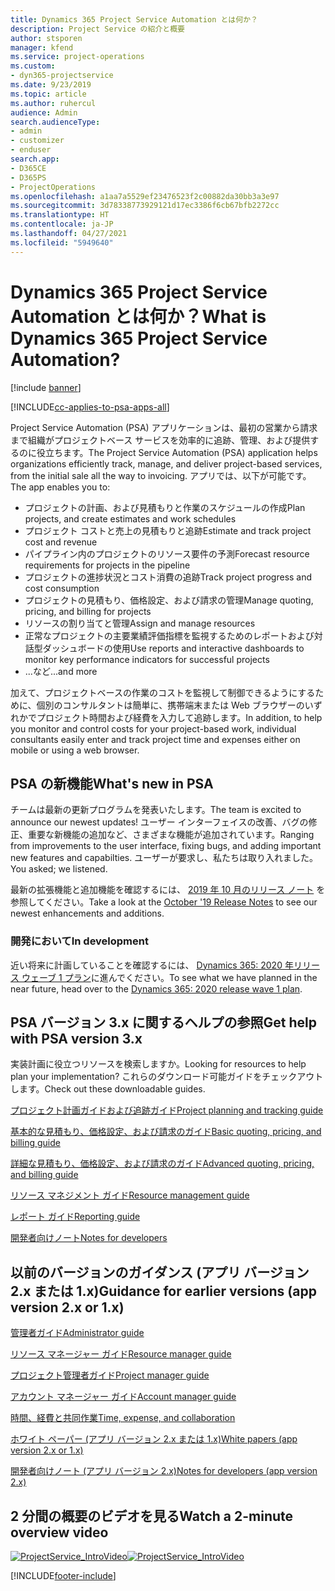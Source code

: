 ```yaml
---
title: Dynamics 365 Project Service Automation とは何か？
description: Project Service の紹介と概要
author: stsporen
manager: kfend
ms.service: project-operations
ms.custom:
- dyn365-projectservice
ms.date: 9/23/2019
ms.topic: article
ms.author: ruhercul
audience: Admin
search.audienceType:
- admin
- customizer
- enduser
search.app:
- D365CE
- D365PS
- ProjectOperations
ms.openlocfilehash: a1aa7a5529ef23476523f2c00882da30bb3a3e97
ms.sourcegitcommit: 3d78338773929121d17ec3386f6cb67bfb2272cc
ms.translationtype: HT
ms.contentlocale: ja-JP
ms.lasthandoff: 04/27/2021
ms.locfileid: "5949640"
---
```

# <a name="what-is-dynamics-365-project-service-automation"></a><span data-ttu-id="2234f-103">Dynamics 365 Project Service Automation とは何か？</span><span class="sxs-lookup"><span data-stu-id="2234f-103">What is Dynamics 365 Project Service Automation?</span></span>

[!include [banner](../includes/psa-now-project-operations.md)]

[!INCLUDE[cc-applies-to-psa-apps-all](../includes/cc-applies-to-psa-apps-all.md)]

<span data-ttu-id="2234f-104">Project Service Automation (PSA) アプリケーションは、最初の営業から請求まで組織がプロジェクトベース サービスを効率的に追跡、管理、および提供するのに役立ちます。</span><span class="sxs-lookup"><span data-stu-id="2234f-104">The Project Service Automation (PSA) application helps organizations efficiently track, manage, and deliver project-based services, from the initial sale all the way to invoicing.</span></span> <span data-ttu-id="2234f-105">アプリでは、以下が可能です。</span><span class="sxs-lookup"><span data-stu-id="2234f-105">The app enables you to:</span></span>

- <span data-ttu-id="2234f-106">プロジェクトの計画、および見積もりと作業のスケジュールの作成</span><span class="sxs-lookup"><span data-stu-id="2234f-106">Plan projects, and create estimates and work schedules</span></span>
- <span data-ttu-id="2234f-107">プロジェクト コストと売上の見積もりと追跡</span><span class="sxs-lookup"><span data-stu-id="2234f-107">Estimate and track project cost and revenue</span></span>
- <span data-ttu-id="2234f-108">パイプライン内のプロジェクトのリソース要件の予測</span><span class="sxs-lookup"><span data-stu-id="2234f-108">Forecast resource requirements for projects in the pipeline</span></span>
- <span data-ttu-id="2234f-109">プロジェクトの進捗状況とコスト消費の追跡</span><span class="sxs-lookup"><span data-stu-id="2234f-109">Track project progress and cost consumption</span></span>
- <span data-ttu-id="2234f-110">プロジェクトの見積もり、価格設定、および請求の管理</span><span class="sxs-lookup"><span data-stu-id="2234f-110">Manage quoting, pricing, and billing for projects</span></span>
- <span data-ttu-id="2234f-111">リソースの割り当てと管理</span><span class="sxs-lookup"><span data-stu-id="2234f-111">Assign and manage resources</span></span>
- <span data-ttu-id="2234f-112">正常なプロジェクトの主要業績評価指標を監視するためのレポートおよび対話型ダッシュボードの使用</span><span class="sxs-lookup"><span data-stu-id="2234f-112">Use reports and interactive dashboards to monitor key performance indicators for successful projects</span></span>
- <span data-ttu-id="2234f-113">...など</span><span class="sxs-lookup"><span data-stu-id="2234f-113">...and more</span></span>

<span data-ttu-id="2234f-114">加えて、プロジェクトベースの作業のコストを監視して制御できるようにするために、個別のコンサルタントは簡単に、携帯端末または Web ブラウザーのいずれかでプロジェクト時間および経費を入力して追跡します。</span><span class="sxs-lookup"><span data-stu-id="2234f-114">In addition, to help you monitor and control costs for your project-based work, individual consultants easily enter and track project time and expenses either on mobile or using a web browser.</span></span>

## <a name="whats-new-in-psa"></a><span data-ttu-id="2234f-115">PSA の新機能</span><span class="sxs-lookup"><span data-stu-id="2234f-115">What's new in PSA</span></span>
<span data-ttu-id="2234f-116">チームは最新の更新プログラムを発表いたします。</span><span class="sxs-lookup"><span data-stu-id="2234f-116">The team is excited to announce our newest updates!</span></span> <span data-ttu-id="2234f-117">ユーザー インターフェイスの改善、バグの修正、重要な新機能の追加など、さまざまな機能が追加されています。</span><span class="sxs-lookup"><span data-stu-id="2234f-117">Ranging from improvements to the user interface, fixing bugs, and adding important new features and capabilties.</span></span> <span data-ttu-id="2234f-118">ユーザーが要求し、私たちは取り入れました。</span><span class="sxs-lookup"><span data-stu-id="2234f-118">You asked; we listened.</span></span>

<span data-ttu-id="2234f-119">最新の拡張機能と追加機能を確認するには、 [2019 年 10 月のリリース ノート](/dynamics365-release-plan/2019wave2/index) を参照してください。</span><span class="sxs-lookup"><span data-stu-id="2234f-119">Take a look at the [October '19 Release Notes](/dynamics365-release-plan/2019wave2/index) to see our newest enhancements and additions.</span></span>

### <a name="in-development"></a><span data-ttu-id="2234f-120">開発において</span><span class="sxs-lookup"><span data-stu-id="2234f-120">In development</span></span>
<span data-ttu-id="2234f-121">近い将来に計画していることを確認するには、 [Dynamics 365: 2020 年リリース ウェーブ 1 プラン](/dynamics365-release-plan/2020wave1/index)に進んでください。</span><span class="sxs-lookup"><span data-stu-id="2234f-121">To see what we have planned in the near future, head over to the [Dynamics 365: 2020 release wave 1 plan](/dynamics365-release-plan/2020wave1/index).</span></span>

## <a name="get-help-with-psa-version-3x"></a><span data-ttu-id="2234f-122">PSA バージョン 3.x に関するヘルプの参照</span><span class="sxs-lookup"><span data-stu-id="2234f-122">Get help with PSA version 3.x</span></span>
<span data-ttu-id="2234f-123">実装計画に役立つリソースを検索しますか。</span><span class="sxs-lookup"><span data-stu-id="2234f-123">Looking for resources to help plan your implementation?</span></span> <span data-ttu-id="2234f-124">これらのダウンロード可能ガイドをチェックアウトします。</span><span class="sxs-lookup"><span data-stu-id="2234f-124">Check out these downloadable guides.</span></span>

 [<span data-ttu-id="2234f-125">プロジェクト計画ガイドおよび追跡ガイド</span><span class="sxs-lookup"><span data-stu-id="2234f-125">Project planning and tracking guide</span></span>](../psa/implementation-guides/project-planning-tracking.md)

 [<span data-ttu-id="2234f-126">基本的な見積もり、価格設定、および請求のガイド</span><span class="sxs-lookup"><span data-stu-id="2234f-126">Basic quoting, pricing, and billing guide</span></span>](../psa/implementation-guides/begin-quoting-pricing-billing.md)

 [<span data-ttu-id="2234f-127">詳細な見積もり、価格設定、および請求のガイド</span><span class="sxs-lookup"><span data-stu-id="2234f-127">Advanced quoting, pricing, and billing guide</span></span>](../psa/implementation-guides/adv-quoting-pricing-billing.md)

 [<span data-ttu-id="2234f-128">リソース マネジメント ガイド</span><span class="sxs-lookup"><span data-stu-id="2234f-128">Resource management guide</span></span>](../psa/implementation-guides/resource-management-guide.md)

 [<span data-ttu-id="2234f-129">レポート ガイド</span><span class="sxs-lookup"><span data-stu-id="2234f-129">Reporting guide</span></span>](../psa/implementation-guides/reporting-guide.md)

 [<span data-ttu-id="2234f-130">開発者向けノート</span><span class="sxs-lookup"><span data-stu-id="2234f-130">Notes for developers</span></span>](../psa/developer-guides/overview-dev-notes-v3.x.md)

## <a name="guidance-for-earlier-versions-app-version-2x-or-1x"></a><span data-ttu-id="2234f-131">以前のバージョンのガイダンス (アプリ バージョン 2.x または 1.x)</span><span class="sxs-lookup"><span data-stu-id="2234f-131">Guidance for earlier versions (app version 2.x or 1.x)</span></span>
 [<span data-ttu-id="2234f-132">管理者ガイド</span><span class="sxs-lookup"><span data-stu-id="2234f-132">Administrator guide</span></span>](../psa/admin-guide.md)

 [<span data-ttu-id="2234f-133">リソース マネージャー ガイド</span><span class="sxs-lookup"><span data-stu-id="2234f-133">Resource manager guide</span></span>](../psa/resource-manager-guide.md)

 [<span data-ttu-id="2234f-134">プロジェクト管理者ガイド</span><span class="sxs-lookup"><span data-stu-id="2234f-134">Project manager guide</span></span>](../psa/project-manager-guide.md)

 [<span data-ttu-id="2234f-135">アカウント マネージャー ガイド</span><span class="sxs-lookup"><span data-stu-id="2234f-135">Account manager guide</span></span>](../psa/account-manager-guide.md)

 [<span data-ttu-id="2234f-136">時間、経費と共同作業</span><span class="sxs-lookup"><span data-stu-id="2234f-136">Time, expense, and collaboration</span></span>](../psa/time-expense-collaboration-guide.md)

 [<span data-ttu-id="2234f-137">ホワイト ペーパー (アプリ バージョン 2.x または 1.x)</span><span class="sxs-lookup"><span data-stu-id="2234f-137">White papers (app version 2.x or 1.x)</span></span>](../psa/white-papers.md)

 [<span data-ttu-id="2234f-138">開発者向けノート (アプリ バージョン 2.x)</span><span class="sxs-lookup"><span data-stu-id="2234f-138">Notes for developers (app version 2.x)</span></span>](../psa/developer-guides/add-custom-qoi-forms-v2.x.md)

 ## <a name="watch-a-2-minute-overview-video"></a><span data-ttu-id="2234f-139">2 分間の概要のビデオを見る</span><span class="sxs-lookup"><span data-stu-id="2234f-139">Watch a 2-minute overview video</span></span>
 <a name="heroArea"></a> <span data-ttu-id="2234f-140">[![ProjectService_IntroVideo](../psa/media/project-service-intro-video.png "ProjectService_IntroVideo")](https://go.microsoft.com/fwlink/p/?LinkId=799457)</span><span class="sxs-lookup"><span data-stu-id="2234f-140">[![ProjectService_IntroVideo](../psa/media/project-service-intro-video.png "ProjectService_IntroVideo")](https://go.microsoft.com/fwlink/p/?LinkId=799457)</span></span>




[!INCLUDE[footer-include](../includes/footer-banner.md)]